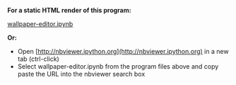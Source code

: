 __For a static HTML render of this program:__

[wallpaper-editor.ipynb](http://nbviewer.ipython.org/github/Rolzroyz/gitlabs-revenge/blob/master/Projects/Wallpaper-editor/wallpaper-editor.ipynb)  

__Or:__

* Open [http://nbviewer.ipython.org](http://nbviewer.ipython.org) in a new tab (ctrl-click)
* Select wallpaper-editor.ipynb from the program files above and copy paste the URL into the nbviewer search box